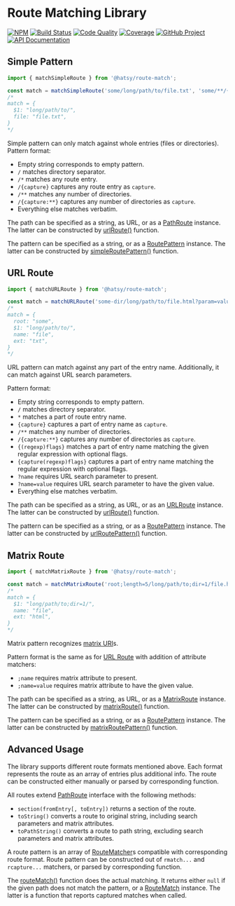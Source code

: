 # Route Matching Library

[![NPM][npm-image]][npm-url]
[![Build Status][build-status-img]][build-status-link]
[![Code Quality][quality-img]][quality-link]
[![Coverage][coverage-img]][coverage-link]
[![GitHub Project][github-image]][github-url]
[![API Documentation][api-docs-image]][api-docs-url]

[npm-image]: https://img.shields.io/npm/v/@hatsy/route-match.svg?logo=npm
[npm-url]: https://www.npmjs.com/package/@hatsy/route-match
[build-status-img]: https://github.com/hatsyjs/route-match/workflows/Build/badge.svg
[build-status-link]: https://github.com/hatsyjs/route-match/actions?query=workflow:Build
[quality-img]: https://app.codacy.com/project/badge/Grade/92a111914d734952aef56d14e2690940
[quality-link]: https://app.codacy.com/gh/hatsyjs/route-match/dashboard?utm_source=gh&utm_medium=referral&utm_content=hatsyjs/route-match&utm_campaign=Badge_Grade
[coverage-img]: https://app.codacy.com/project/badge/Coverage/92a111914d734952aef56d14e2690940
[coverage-link]: https://app.codacy.com/gh/hatsyjs/route-match/dashboard?utm_source=gh&utm_medium=referral&utm_content=hatsyjs/route-match&utm_campaign=Badge_Coverage
[github-image]: https://img.shields.io/static/v1?logo=github&label=GitHub&message=project&color=informational
[github-url]: https://github.com/hatsyjs/route-match
[api-docs-image]: https://img.shields.io/static/v1?logo=typescript&label=API&message=docs&color=informational
[api-docs-url]: https://hatsyjs.github.io/route-match/

## Simple Pattern

```typescript
import { matchSimpleRoute } from '@hatsy/route-match';

const match = matchSimpleRoute('some/long/path/to/file.txt', 'some/**/{file}');
/*
match = {
  $1: "long/path/to/",
  file: "file.txt",
}
*/
```

Simple pattern can only match against whole entries (files or directories). Pattern format:

- Empty string corresponds to empty pattern.
- `/` matches directory separator.
- `/*` matches any route entry.
- `/{capture}` captures any route entry as `capture`.
- `/**` matches any number of directories.
- `/{capture:**}` captures any number of directories as `capture`.
- Everything else matches verbatim.

The path can be specified as a string, as URL, or as a [PathRoute] instance. The latter can be constructed by
[urlRoute()] function.

The pattern can be specified as a string, or as a [RoutePattern] instance. The latter can be constructed by
[simpleRoutePattern()] function.

[PathRoute]: https://hatsyjs.github.io/route-match/interfaces/PathRoute.html
[urlRoute()]: https://hatsyjs.github.io/route-match/functions/urlRoute-1.html
[RoutePattern]: https://hatsyjs.github.io/route-match/types/RoutePattern.html
[simpleRoutePattern()]: https://hatsyjs.github.io/route-match/functions/simpleRoutePattern.html

## URL Route

[url route]: #url-route

```typescript
import { matchURLRoute } from '@hatsy/route-match';

const match = matchURLRoute('some-dir/long/path/to/file.html?param=value', '{root([^-]*)}-dir/**/{name}.{ext}?param');
/*
match = {
  root: "some",
  $1: "long/path/to/",
  name: "file",
  ext: "txt",
}
*/
```

URL pattern can match against any part of the entry name. Additionally, it can match against URL search parameters.

Pattern format:

- Empty string corresponds to empty pattern.
- `/` matches directory separator.
- `*` matches a part of route entry name.
- `{capture}` captures a part of entry name as `capture`.
- `/**` matches any number of directories.
- `/{capture:**}` captures any number of directories as `capture`.
- `{(regexp)flags}` matches a part of entry name matching the given regular expression with optional flags.
- `{capture(regexp)flags}` captures a part of entry name matching the regular expression with optional flags.
- `?name` requires URL search parameter to present.
- `?name=value` requires URL search parameter to have the given value.
- Everything else matches verbatim.

The path can be specified as a string, as URL, or as an [URLRoute] instance. The latter can be constructed by
[urlRoute()] function.

The pattern can be specified as a string, or as a [RoutePattern] instance. The latter can be constructed by
[urlRoutePattern()] function.

[URLRoute]: https://hatsyjs.github.io/route-match/interfaces/URLRoute.html
[urlRoutePattern()]: https://hatsyjs.github.io/route-match/functions/urlRoutePattern.html

## Matrix Route

```typescript
import { matchMatrixRoute } from '@hatsy/route-match';

const match = matchMatrixRoute('root;length=5/long/path/to;dir=1/file.html;dir=0', 'root;length/**/*');
/*
match = {
  $1: "long/path/to;dir=1/",
  name: "file",
  ext: "html",
}
*/
```

Matrix pattern recognizes [matrix URI]s.

Pattern format is the same as for [URL Route] with addition of attribute matchers:

- `;name` requires matrix attribute to present.
- `;name=value` requires matrix attribute to have the given value.

The path can be specified as a string, as URL, or as a [MatrixRoute] instance. The latter can be constructed by
[matrixRoute()] function.

The pattern can be specified as a string, or as a [RoutePattern] instance. The latter can be constructed by
[matrixRoutePattern()] function.

[MatrixRoute]: https://hatsyjs.github.io/route-match/interfaces/MatrixRoute.html
[matrixRoute()]: https://hatsyjs.github.io/route-match/functions/matrixRoute-1.html
[matrixRoutePattern()]: https://hatsyjs.github.io/route-match/functions/matrixRoutePattern.html
[matrix URI]: https://www.w3.org/DesignIssues/MatrixURIs.html

## Advanced Usage

The library supports different route formats mentioned above. Each format represents the route as an array of entries
plus additional info. The route can be constructed either manually or parsed by corresponding function.

All routes extend [PathRoute] interface with the following methods:

- `section(fromEntry[, toEntry])` returns a section of the route.
- `toString()` converts a route to original string, including search parameters and matrix attributes.
- `toPathString()` converts a route to path string, excluding search parameters and matrix attributes.

A route pattern is an array of [RouteMatcher]s compatible with corresponding route format. Route pattern can be
constructed out of `rmatch...` and `rcapture...` matchers, or parsed by corresponding function.

The [routeMatch()] function does the actual matching. It returns either `null` if the given path does not match
the pattern, or a [RouteMatch] instance. The latter is a function that reports captured matches when called.

[RouteMatcher]: https://hatsyjs.github.io/route-match/interfaces/RouteMatcher-1.html
[routeMatch()]: https://hatsyjs.github.io/route-match/functions/routeMatch-2.html
[RouteMatch]: https://hatsyjs.github.io/route-match/types/RouteMatch-1.html
